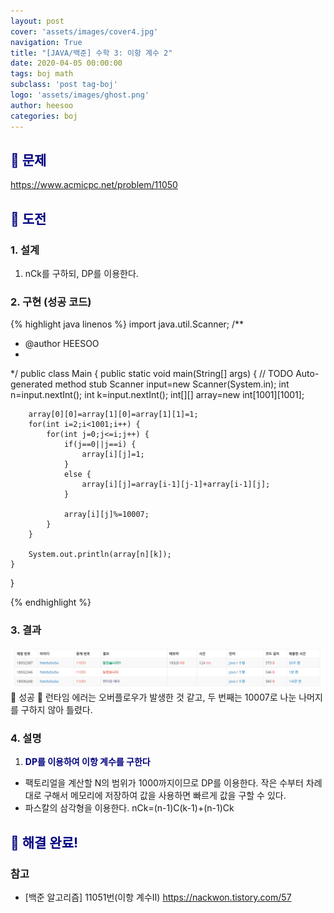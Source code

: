 ```yaml
---
layout: post
cover: 'assets/images/cover4.jpg'
navigation: True
title: "[JAVA/백준] 수학 3: 이항 계수 2"
date: 2020-04-05 00:00:00
tags: boj math
subclass: 'post tag-boj'
logo: 'assets/images/ghost.png'
author: heesoo
categories: boj
---
```

## <span style="color:navy">👀 문제</span>
<https://www.acmicpc.net/problem/11050>

## <span style="color:navy">👊 도전</span>

### 1. 설계
1. nCk를 구하되, DP를 이용한다.

### 2. 구현 (성공 코드)
{% highlight java linenos %}
import java.util.Scanner;
/**
 * @author HEESOO
 *
 */
public class Main {
	public static void main(String[] args) {
		// TODO Auto-generated method stub
		Scanner input=new Scanner(System.in);
		int n=input.nextInt();
		int k=input.nextInt();
		int[][] array=new int[1001][1001];
		
		array[0][0]=array[1][0]=array[1][1]=1;
		for(int i=2;i<1001;i++) {
			for(int j=0;j<=i;j++) {
				if(j==0||j==i) {
					array[i][j]=1;
				}
				else {
					array[i][j]=array[i-1][j-1]+array[i-1][j];
				}
				
				array[i][j]%=10007;
			}
		}
		
		System.out.println(array[n][k]);
	}
}

 {% endhighlight %}

### 3. 결과
![실행결과](./assets/images/200405_2.PNG)
🤟 성공 🤟 
런타임 에러는 오버플로우가 발생한 것 같고, 두 번째는 10007로 나눈 나머지를 구하지 않아 틀렸다.

### 4. 설명
1. **<span style="color:navy">DP를 이용하여 이항 계수를 구한다</span>**
- 팩토리얼을 계산할 N의 범위가 1000까지이므로 DP를 이용한다. 작은 수부터 차례대로 구해서 메모리에 저장하여 값을 사용하면 빠르게 값을 구할 수 있다.
- 파스칼의 삼각형을 이용한다. nCk=(n-1)C(k-1)+(n-1)Ck

## <span style="color:navy">👏 해결 완료!</span>

### 참고
- [백준 알고리즘] 11051번(이항 계수Ⅱ) <https://nackwon.tistory.com/57>
